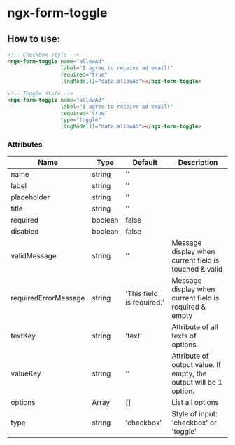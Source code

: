 # ngx-form-toggle

How to use:
-------------
```html
<!-- Checkbox style -->
<ngx-form-toggle name="allowAd"
                 label="I agree to receive ad email!"
                 required="true"
                 [(ngModel)]="data.allowAd"></ngx-form-toggle>
```

```html
<!-- Toggle style -->
<ngx-form-toggle name="allowAd"
                 label="I agree to receive ad email!"
                 required="true"
                 type="toggle"
                 [(ngModel)]="data.allowAd"></ngx-form-toggle>
```

### Attributes
Name | Type | Default | Description
---- | ---- | ------- | -----------
name | string | ''
label | string | ''
placeholder | string | ''
title | string | ''
required | boolean | false
disabled | boolean | false
validMessage | string | '' | Message display when current field is touched & valid
requiredErrorMessage | string | 'This field is required.' | Message display when current field is required & empty 
textKey | string | 'text' | Attribute of all texts of options.
valueKey | string | '' | Attribute of output value. If empty, the output will be 1 option.
options | Array<any> | [] | List all options
type | string | 'checkbox' | Style of input: 'checkbox' or 'toggle'
